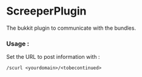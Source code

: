 ScreeperPlugin
==============

The bukkit plugin to communicate with the bundles.

### Usage :

Set the URL to post information with :
```
/scurl <yourdomain>/<tobecontinued>
```
